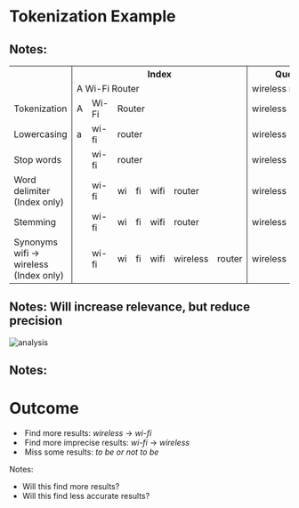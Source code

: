 # Tokenization Example

Notes:
---
<table class="stretch">
    <tr>
        <th style="border-right: 1px solid rgb(34, 34, 34);"></th>
        <th colspan="7" style="border-right: 1px solid rgb(34, 34, 34);">Index</th>
        <th colspan="2">Query</th>
    </tr>
    <tr>
        <td style="border-right: 1px solid rgb(34, 34, 34);"></td>
        <td colspan="7" style="border-right: 1px solid rgb(34, 34, 34);"><span class="fragment"
                                                                               data-fragment-index="1">A Wi-Fi Router</span>
        </td>
        <td colspan="2"><span class="fragment" data-fragment-index="1">wireless routers</span></td>
    </tr>
    <tr>
        <td style="border-right: 1px solid rgb(34, 34, 34);">Tokenization</td>
        <td><span class="fragment" data-fragment-index="2">A</span></td>
        <td><span class="fragment" data-fragment-index="2">Wi-Fi</span></td>
        <td colspan="5" style="border-right: 1px solid rgb(34, 34, 34);"><span class="fragment"
                                                                               data-fragment-index="2">Router</span>
        </td>
        <td><span class="fragment" data-fragment-index="9">wireless</span></td>
        <td><span class="fragment" data-fragment-index="9">routers</span></td>
    </tr>
    <tr>
        <td style="border-right: 1px solid rgb(34, 34, 34);">Lowercasing</td>
        <td><span class="fragment" data-fragment-index="4">a</span></td>
        <td><span class="fragment" data-fragment-index="4">wi-fi</span></td>
        <td colspan="5" style="border-right: 1px solid rgb(34, 34, 34);"><span class="fragment" data-fragment-index="4">router</span>
        </td>
        <td><span class="fragment" data-fragment-index="10">wireless</span></td>
        <td><span class="fragment" data-fragment-index="10">routers</span></td>
    </tr>
    <tr>
        <td style="border-right: 1px solid rgb(34, 34, 34);">Stop words</td>
        <td></td>
        <td><span class="fragment" data-fragment-index="5">wi-fi</span></td>
        <td colspan="5" style="border-right: 1px solid rgb(34, 34, 34);"><span class="fragment" data-fragment-index="5">router</span>
        </td>
        <td><span class="fragment" data-fragment-index="11">wireless</span></td>
        <td><span class="fragment" data-fragment-index="11">routers</span></td>
    </tr>
    <tr>
        <td style="border-right: 1px solid rgb(34, 34, 34);">Word delimiter<br>(Index only)</td>
        <td></td>
        <td><span class="fragment" data-fragment-index="6">wi-fi</span></td>
        <td><span class="fragment" data-fragment-index="6">wi</span></td>
        <td><span class="fragment" data-fragment-index="6">fi</span></td>
        <td><span class="fragment" data-fragment-index="6">wifi</span></td>
        <td colspan="2" style="border-right: 1px solid rgb(34, 34, 34);"><span class="fragment" data-fragment-index="6">router</span>
        </td>
        <td><span class="fragment" data-fragment-index="12">wireless</span></td>
        <td><span class="fragment" data-fragment-index="12">routers</span></td>
    </tr>
    <tr>
        <td style="border-right: 1px solid rgb(34, 34, 34);">Stemming</td>
        <td></td>
        <td><span class="fragment" data-fragment-index="7">wi-fi</span></td>
        <td><span class="fragment" data-fragment-index="7">wi</span></td>
        <td><span class="fragment" data-fragment-index="7">fi</span></td>
        <td><span class="fragment" data-fragment-index="7">wifi</span></td>
        <td colspan="2" style="border-right: 1px solid rgb(34, 34, 34);"><span class="fragment" data-fragment-index="7">router</span>
        </td>
        <td><span class="fragment" data-fragment-index="13">wireless</span></td>
        <td><span class="fragment" data-fragment-index="13">router</span></td>
    </tr>
    <tr>
        <td style="border-right: 1px solid rgb(34, 34, 34);">Synonyms<br>wifi &rarr; wireless<br>(Index
            only)
        </td>
        <td></td>
        <td><span class="fragment" data-fragment-index="8">wi-fi</span></td>
        <td><span class="fragment" data-fragment-index="8">wi</span></td>
        <td><span class="fragment" data-fragment-index="8">fi</span></td>
        <td><span class="fragment" data-fragment-index="8">wifi</span></td>
        <td><span class="fragment" data-fragment-index="8">
            <span class="fragment highlight-blue" data-fragment-index="15">wireless</span>
        </span></td>
        <td style="border-right: 1px solid rgb(34, 34, 34);"><span class="fragment" data-fragment-index="8">
            <span class="fragment highlight-blue" data-fragment-index="15">router</span>
        </span></td>
        <td><span class="fragment" data-fragment-index="14">
            <span class="fragment highlight-blue" data-fragment-index="15">wireless</span>
        </span></td>
        <td><span class="fragment" data-fragment-index="14">
            <span class="fragment highlight-blue" data-fragment-index="15">router</span>
        </span></td>
    </tr>
</table>

Notes:
Will increase relevance, but reduce precision
---
![analysis](../images/analysis.png)

Notes:
---

# Outcome

* &shy;<!-- .element: class="fragment" --> Find more results: _wireless_ &rarr; _wi-fi_
* &shy;<!-- .element: class="fragment" --> Find more imprecise results: _wi-fi_ &rarr; _wireless_
* &shy;<!-- .element: class="fragment" --> Miss some results: _to be or not to be_

Notes:

* Will this find more results?
* Will this find less accurate results?

